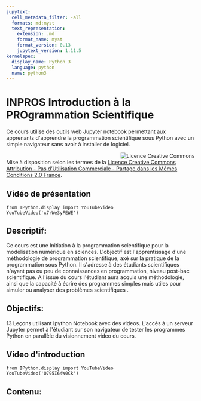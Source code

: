 ```yaml
---
jupytext:
  cell_metadata_filter: -all
  formats: md:myst
  text_representation:
    extension: .md
    format_name: myst
    format_version: 0.13
    jupytext_version: 1.11.5
kernelspec:
  display_name: Python 3
  language: python
  name: python3
---
```


INPROS Introduction à la PROgrammation Scientifique
===================================================
Ce cours utilise des outils web Jupyter notebook
permettant aux apprenants d'apprendre la programmation scientifique sous Python
avec un simple navigateur sans avoir à installer de logiciel. 

<a rel="license" href="http://creativecommons.org/licenses/by-nc-sa/2.0/fr/"><img alt="Licence Creative Commons" style="border-width:0;float:right;" src="CHAP1/Figures/cc.png" /></a><br />Mise à disposition selon les termes de la <a rel="license" href="http://creativecommons.org/licenses/by-nc-sa/2.0/fr/">Licence Creative Commons <br> Attribution - Pas d’Utilisation Commerciale - Partage dans les Mêmes Conditions 2.0 France</a>.

Vidéo de présentation
---------------------
```{code-cell}
from IPython.display import YouTubeVideo
YouTubeVideo('x7rWe3yFEWE')

```

Descriptif:
----------
Ce cours est une Initiation à la programmation scientifique pour la modélisation numérique en
sciences.  L'objectif est l'apprentissage d'une méthodologie de programmation
scientifique, axé sur la pratique de la programmation sous Python. Il s'adresse
à des étudiants scientifiques n'ayant pas ou peu de connaissances en
programmation, niveau post-bac scientifique. A l'issue du cours l'étudiant aura
acquis une méthodologie, ainsi que la capacité à écrire des programmes simples
mais utiles pour  simuler ou analyser des problèmes scientifiques .

Objectifs:
--------
13 Leçons utilisant Ipython Notebook avec des videos. L'accés à un serveur Jupyter
permet à l'étudiant sur son navigateur de tester  les programmes
Python en parallèle du visionnement video du cours. 

Video d'introduction
-----
```{code-cell}
from IPython.display import YouTubeVideo
YouTubeVideo('O795I64W0Ck')

```

Contenu:
------- 

```{tableofcontents}
```
